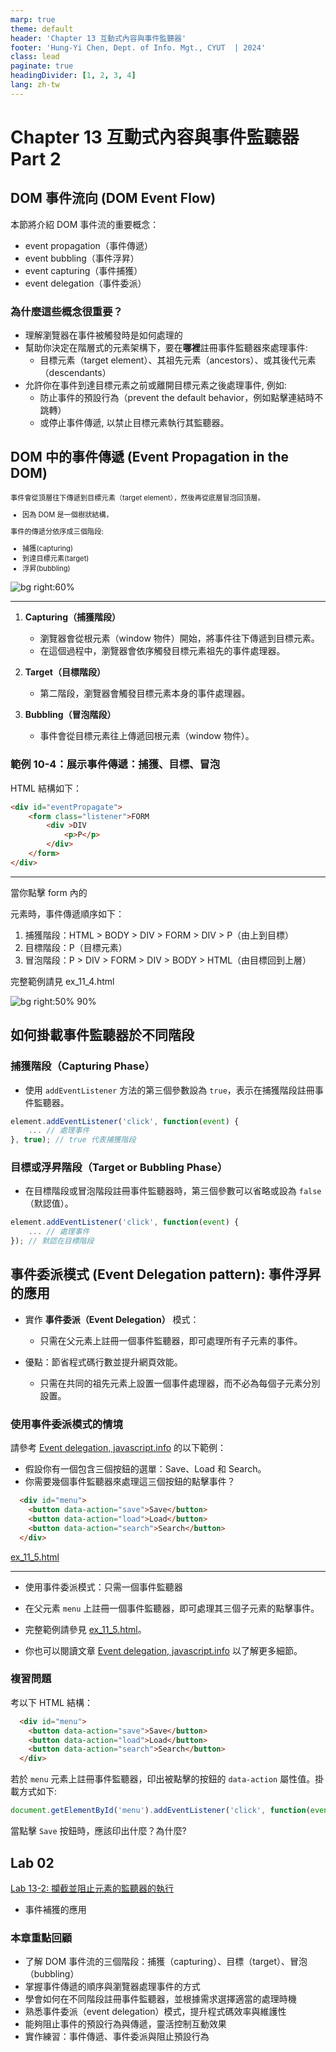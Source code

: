 ```yaml
---
marp: true
theme: default
header: 'Chapter 13 互動式內容與事件監聽器'
footer: 'Hung-Yi Chen, Dept. of Info. Mgt., CYUT  | 2024'
class: lead
paginate: true
headingDivider: [1, 2, 3, 4]
lang: zh-tw
---
```


<style>
    .columns {
    display: flex;
  }
  .column {
    flex: 1;
    padding: 10px;
  }
  .column.large{
    flex: 2;
  }
  .small-font {
    font-size: 0.8em;
  }

  section > header,
section > footer {
  position: absolute;
  left: auto;
  right: 90px;
  height: 20px;
}

header {
  top: 30px;
}

footer {
  bottom: 30px;
}
</style>

# Chapter 13 互動式內容與事件監聽器 Part 2

## DOM 事件流向 (DOM Event Flow)

本節將介紹 DOM 事件流的重要概念：
- event propagation（事件傳遞）
- event bubbling（事件浮昇）
- event capturing（事件捕獲）
- event delegation（事件委派）

### 為什麼這些概念很重要？

- 理解瀏覽器在事件被觸發時是如何處理的
- 幫助你決定在階層式的元素架構下，要在**哪裡**註冊事件監聽器來處理事件:
  - 目標元素（target element）、其祖先元素（ancestors）、或其後代元素（descendants）
- 允許你在事件到達目標元素之前或離開目標元素之後處理事件, 例如:
  - 防止事件的預設行為（prevent the default behavior，例如點擊連結時不跳轉）
  - 或停止事件傳遞, 以禁止目標元素執行其監聽器。

## DOM 中的事件傳遞 (Event Propagation in the DOM)

<div class="small-font">

事件會從頂層往下傳遞到目標元素（target element），然後再從底層冒泡回頂層。
- 因為 DOM 是一個樹狀結構，

事件的傳遞分依序成三個階段:
- 捕獲(capturing)
- 到達目標元素(target)
- 浮昇(bubbling)

</div>

![bg right:60%](img/24-08-31-17-31-47.png)

---

1. **Capturing（捕獲階段）**  
   - 瀏覽器會從根元素（window 物件）開始，將事件往下傳遞到目標元素。
   - 在這個過程中，瀏覽器會依序觸發目標元素祖先的事件處理器。

2. **Target（目標階段）**  
   - 第二階段，瀏覽器會觸發目標元素本身的事件處理器。

3. **Bubbling（冒泡階段）**  
   - 事件會從目標元素往上傳遞回根元素（window 物件）。

<!-- source: [Bubbling and capturing](https://javascript.info/bubbling-and-capturing) -->

### 範例 10-4：展示事件傳遞：捕獲、目標、冒泡

HTML 結構如下：

```html
<div id="eventPropagate">
    <form class="listener">FORM
        <div >DIV
            <p>P</p>
        </div>
    </form>
</div>
```

---

當你點擊 form 內的 <p> 元素時，事件傳遞順序如下：

1. 捕獲階段：HTML > BODY > DIV > FORM > DIV > P（由上到目標）
2. 目標階段：P（目標元素）
3. 冒泡階段：P > DIV > FORM > DIV > BODY > HTML（由目標回到上層）

完整範例請見 ex_11_4.html

![bg right:50% 90%](img/24-Dec-07-21-30-56.png)

## 如何掛載事件監聽器於不同階段

### 捕獲階段（Capturing Phase）

- 使用 `addEventListener` 方法的第三個參數設為 `true`，表示在捕獲階段註冊事件監聽器。

```javascript
element.addEventListener('click', function(event) {
    ... // 處理事件
}, true); // true 代表捕獲階段
```

### 目標或浮昇階段（Target or Bubbling Phase）

- 在目標階段或冒泡階段註冊事件監聽器時，第三個參數可以省略或設為 `false`（默認值）。

```javascript
element.addEventListener('click', function(event) {
    ... // 處理事件
}); // 默認在目標階段
```


##  事件委派模式 (Event Delegation pattern): 事件浮昇的應用

- 實作 **事件委派（Event Delegation）** 模式：
  - 只需在父元素上註冊一個事件監聽器，即可處理所有子元素的事件。

- 優點：節省程式碼行數並提升網頁效能。
  - 只需在共同的祖先元素上設置一個事件處理器，而不必為每個子元素分別設置。

### 使用事件委派模式的情境

請參考 [Event delegation, javascript.info](https://javascript.info/event-delegation) 的以下範例：

- 假設你有一個包含三個按鈕的選單：Save、Load 和 Search。
- 你需要幾個事件監聽器來處理這三個按鈕的點擊事件？

```html
  <div id="menu">
    <button data-action="save">Save</button>
    <button data-action="load">Load</button>
    <button data-action="search">Search</button>
  </div>
```
  [ex_11_5.html](ex_11_05.html)

---

- 使用事件委派模式：只需一個事件監聽器
- 在父元素 `menu` 上註冊一個事件監聽器，即可處理其三個子元素的點擊事件。

- 完整範例請參見 [ex_11_5.html](ex_11_05.html)。
- 你也可以閱讀文章 [Event delegation, javascript.info](https://javascript.info/event-delegation) 以了解更多細節。

### 複習問題

考以下 HTML 結構：

```html
  <div id="menu">
    <button data-action="save">Save</button>
    <button data-action="load">Load</button>
    <button data-action="search">Search</button>
  </div>
```

若於 `menu` 元素上註冊事件監聽器，印出被點擊的按鈕的 `data-action` 屬性值。掛載方式如下:

```javascript
document.getElementById('menu').addEventListener('click', function(event) { // 在這裡處理事件 });
```
當點擊 `Save` 按鈕時，應該印出什麼？為什麼?


## Lab 02

[Lab 13-2: 攔截並阻止元素的監聽器的執行](lab_13_02.md) 
- 事件補獲的應用



### 本章重點回顧

- 了解 DOM 事件流的三個階段：捕獲（capturing）、目標（target）、冒泡（bubbling）
- 掌握事件傳遞的順序與瀏覽器處理事件的方式
- 學會如何在不同階段註冊事件監聽器，並根據需求選擇適當的處理時機
- 熟悉事件委派（event delegation）模式，提升程式碼效率與維護性
- 能夠阻止事件的預設行為與傳遞，靈活控制互動效果
- 實作練習：事件傳遞、事件委派與阻止預設行為

<script src="../h2_numbering.js"></script>


